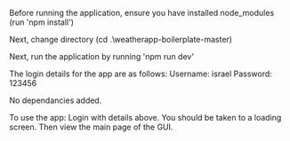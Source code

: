 Before running the application, ensure you have installed node_modules (run 'npm install')

Next, change directory (cd .\weatherapp-boilerplate-master\)

Next, run the application by running 'npm run dev'

The login details for the app are as follows:
Username: israel
Password: 123456

No dependancies added.

To use the app:
Login with details above. 
You should be taken to a loading screen. 
Then view the main page of the GUI. 